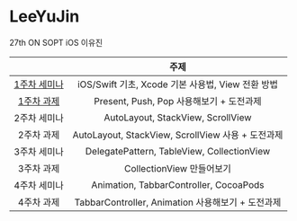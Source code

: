 # LeeYuJin
27th ON SOPT iOS 이유진

|                                                              |                       주제                        |
| :----------------------------------------------------------: | :-----------------------------------------------: |
| [1주차 세미나](https://github.com/27thONSOPT-iOS/LeeYuJin/tree/master/Seminar/SOPT_iOS_Seminar1) | iOS/Swift 기초, Xcode 기본 사용법, View 전환 방법 |
| [1주차 과제](https://github.com/27thONSOPT-iOS/LeeYuJin/tree/master/Assignment/SOPT_iOS_HW1) |     Present, Push, Pop 사용해보기 + 도전과제      |
|                         2주차 세미나                         |         AutoLayout, StackView, ScrollView         |
|                          2주차 과제                          | AutoLayout, StackView, ScrollView 사용 + 도전과제 |
|                         3주차 세미나                         |    DelegatePattern, TableView, CollectionView     |
|                          3주차 과제                          |             CollectionView 만들어보기             |
|                         4주차 세미나                         |      Animation, TabbarController, CocoaPods       |
|                          4주차 과제                          | TabbarController, Animation 사용해보기 + 도전과제 |

